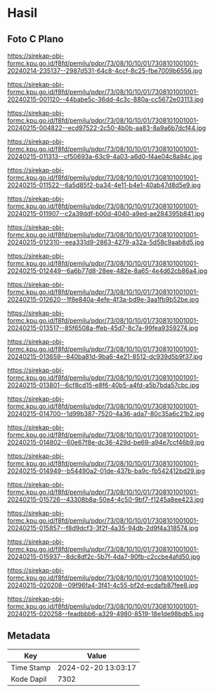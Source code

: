# Hasil

## Foto C Plano

https://sirekap-obj-formc.kpu.go.id/f8fd/pemilu/pdpr/73/08/10/10/01/7308101001001-20240214-235137--2987d531-64c8-4ccf-8c25-fbe7009b6556.jpg

https://sirekap-obj-formc.kpu.go.id/f8fd/pemilu/pdpr/73/08/10/10/01/7308101001001-20240215-001120--44babe5c-36dd-4c3c-880a-cc5672e03113.jpg

https://sirekap-obj-formc.kpu.go.id/f8fd/pemilu/pdpr/73/08/10/10/01/7308101001001-20240215-004822--ecd97522-2c50-4b0b-aa83-8a9a6b7dcf44.jpg

https://sirekap-obj-formc.kpu.go.id/f8fd/pemilu/pdpr/73/08/10/10/01/7308101001001-20240215-011313--cf50693a-63c9-4a03-a6d0-f4ae04c8a94c.jpg

https://sirekap-obj-formc.kpu.go.id/f8fd/pemilu/pdpr/73/08/10/10/01/7308101001001-20240215-011522--6a5d85f2-ba34-4e11-b4e1-40ab47d8d5e9.jpg

https://sirekap-obj-formc.kpu.go.id/f8fd/pemilu/pdpr/73/08/10/10/01/7308101001001-20240215-011907--c2a39ddf-b00d-4040-a9ed-ae284395b841.jpg

https://sirekap-obj-formc.kpu.go.id/f8fd/pemilu/pdpr/73/08/10/10/01/7308101001001-20240215-012310--eea331d9-2863-4279-a32a-5d58c9aab8d5.jpg

https://sirekap-obj-formc.kpu.go.id/f8fd/pemilu/pdpr/73/08/10/10/01/7308101001001-20240215-012449--6a6b77d8-28ee-482e-8a65-4e4d62cb86a4.jpg

https://sirekap-obj-formc.kpu.go.id/f8fd/pemilu/pdpr/73/08/10/10/01/7308101001001-20240215-012620--1f8e840a-4efe-4f3a-bd9e-3aa1fb9b52be.jpg

https://sirekap-obj-formc.kpu.go.id/f8fd/pemilu/pdpr/73/08/10/10/01/7308101001001-20240215-013517--85f6508a-ffeb-45d7-8c7a-99fea9359274.jpg

https://sirekap-obj-formc.kpu.go.id/f8fd/pemilu/pdpr/73/08/10/10/01/7308101001001-20240215-013659--840ba81d-9ba6-4e21-8512-dc939d5b9f37.jpg

https://sirekap-obj-formc.kpu.go.id/f8fd/pemilu/pdpr/73/08/10/10/01/7308101001001-20240215-013801--6cf8cd15-e8f6-40b5-a4fd-a5b7bda57cbc.jpg

https://sirekap-obj-formc.kpu.go.id/f8fd/pemilu/pdpr/73/08/10/10/01/7308101001001-20240215-014700--1d99b387-7520-4a36-ada7-80c35a6c21b2.jpg

https://sirekap-obj-formc.kpu.go.id/f8fd/pemilu/pdpr/73/08/10/10/01/7308101001001-20240215-014802--60e67f8e-dc36-429d-be69-a94e7ccf46b9.jpg

https://sirekap-obj-formc.kpu.go.id/f8fd/pemilu/pdpr/73/08/10/10/01/7308101001001-20240215-014949--b54490a2-01de-437b-ba9c-fb542412bd29.jpg

https://sirekap-obj-formc.kpu.go.id/f8fd/pemilu/pdpr/73/08/10/10/01/7308101001001-20240215-015726--43308b8a-50e4-4c50-9bf7-f1245a8ee423.jpg

https://sirekap-obj-formc.kpu.go.id/f8fd/pemilu/pdpr/73/08/10/10/01/7308101001001-20240215-015857--f8d9dcf3-3f2f-4a35-94db-2d9f4a318574.jpg

https://sirekap-obj-formc.kpu.go.id/f8fd/pemilu/pdpr/73/08/10/10/01/7308101001001-20240215-015937--8dc8df2c-5b7f-4da7-90fb-c2ccbe4afd50.jpg

https://sirekap-obj-formc.kpu.go.id/f8fd/pemilu/pdpr/73/08/10/10/01/7308101001001-20240215-020208--09f96fa4-3f41-4c55-bf2d-ecdafb87fee8.jpg

https://sirekap-obj-formc.kpu.go.id/f8fd/pemilu/pdpr/73/08/10/10/01/7308101001001-20240215-020258--feadbbb6-a329-4980-8519-18e1de98bdb5.jpg


## Metadata

| Key        | Value               |
| ---------- | ------------------- |
| Time Stamp | 2024-02-20 13:03:17 |
| Kode Dapil | 7302                |




